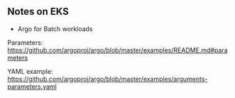 ## Notes on EKS


- Argo for Batch workloads

Parameters:  https://github.com/argoproj/argo/blob/master/examples/README.md#parameters

YAML example: https://github.com/argoproj/argo/blob/master/examples/arguments-parameters.yaml
